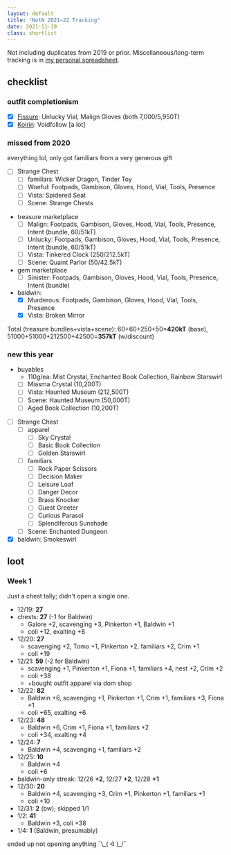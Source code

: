 ```yaml
---
layout: default
title: "NotN 2021–22 Tracking"
date: 2021-11-19
class: shortlist
---
```

Not including duplicates from 2019 or prior. Miscellaneous/long-term tracking is in [my personal spreadsheet](https://docs.google.com/spreadsheets/d/1-mLVoA-2ItW951fS9JMNEpV1myB50YQLFdc545EiBGU/edit?usp=sharing).

## checklist

### outfit completionism
- [x] [Fissure](https://www1.flightrising.com/dragon/48734092): Unlucky Vial, Malign Gloves (both 7,000/5,950T)
- [x] [Koirin](https://www1.flightrising.com/dragon/72694252): Voidfollow \[a lot]

### missed from 2020
everything lol, only got familiars from a very generous gift

- [ ] Strange Chest
	- [ ] familiars: Wicker Dragon, Tinder Toy
	- [ ] Woeful: Footpads, Gambison, Gloves, Hood, Vial, Tools, Presence
	- [ ] Vista: Spidered Seat
	- [ ] Scene: Strange Chests
- treasure marketplace
	- [ ] Malign: Footpads, Gambison, Gloves, Hood, Vial, Tools, Presence, Intent (bundle, 60/51kT)
	- [ ] Unlucky: Footpads, Gambison, Gloves, Hood, Vial, Tools, Presence, Intent (bundle, 60/51kT)
	- [ ] Vista: Tinkered Clock (250/212.5kT)
	- [ ] Scene: Quaint Parlor (50/42.5kT)
- gem marketplace
	- [ ] Sinister: Footpads, Gambison, Gloves, Hood, Vial, Tools, Presence, Intent (bundle)
- baldwin:
	- [x] Murderous: Footpads, Gambison, Gloves, Hood, Vial, Tools, Presence
	- [x] Vista: Broken Mirror

<span class="sc">Total</span> (treasure bundles+vista+scene): 60+60+250+50=<b>420kT</b> (base), 51000+51000+212500+42500=<b>357kT</b> (w/discount)

### new this year

- buyables
	- 110g/ea: Mist Crystal, Enchanted Book Collection, Rainbow Starswirl
	- [ ] Miasma Crystal (10,200T)
	- [ ] Vista: Haunted Museum (212,500T)
	- [ ] Scene: Haunted Museum (50,000T)
	- [ ] Aged Book Collection (10,200T)
- [ ] Strange Chest
	- [ ] apparel
		- [ ] Sky Crystal
		- [ ] Basic Book Collection
		- [ ] Golden Starswirl
	- [ ] familiars
		- [ ] Rock Paper Scissors
		- [ ] Decision Maker
		- [ ] Leisure Loaf
		- [ ] Danger Decor
		- [ ] Brass Knocker
		- [ ] Guest Greeter
		- [ ] Curious Parasol
		- [ ] Splendiferous Sunshade
	- [ ] Scene: Enchanted Dungeon
- [x] baldwin: Smokeswirl

## loot

### Week 1
Just a chest tally; didn't open a single one.

- 12/19: <b>27</b>
- chests: <b>27</b> (-1 for Baldwin)
	- Galore +2, scavenging +3, Pinkerton +1, Baldwin +1
	- coli +12, exalting +8
- 12/20: <b>27</b>
	- scavenging +2, Tomo +1, Pinkerton +2, familiars +2, Crim +1
	- coli +19
- 12/21: <b>59</b> (-2 for Baldwin)
	- scavenging +1, Pinkerton +1, Fiona +1, familiars +4, nest +2, Crim +2
	- coli +38
	- +bought outfit apparel via dom shop
- 12/22: <b>82</b>
	- Baldwin +6, scavenging +1, Pinkerton +1, Crim +1, familiars +3, Fiona +1
	- coli +65, exalting +6
- 12/23: <b>48</b>
	- Baldwin +6, Crim +1, Fiona +1, familiars +2
	- coli +34, exalting +4
- 12/24: <b>7</b>
	- Baldwin +4, scavenging +1, familiars +2
- 12/25: <b>10</b>
	- Baldwin +4
	- coli +6
- baldwin-only streak: 12/26 <b>+2</b>, 12/27 <b>+2</b>, 12/28 <b>+1</b>
- 12/30: <b>20</b>
	- Baldwin +4, scavenging +3, Crim +1, Pinkerton +1, familiars +1
	- coli +10
- 12/31: <b>2</b> (bw); skipped 1/1
- 1/2: <b>41</b>
	- Baldwin +3, coli +38
- 1/4: <b>1</b> (Baldwin, presumably)

ended up not opening anything ¯\\\_( ᐛ )_/¯